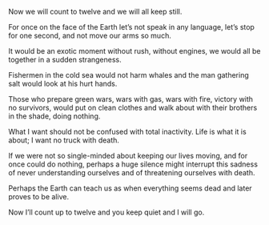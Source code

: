 Now we will count to twelve
and we will all keep still.

For once on the face of the Earth
let’s not speak in any language,
let’s stop for one second,
and not move our arms so much.

It would be an exotic moment
without rush, without engines,
we would all be together
in a sudden strangeness.

Fishermen in the cold sea
would not harm whales
and the man gathering salt
would look at his hurt hands.

Those who prepare green wars,
wars with gas, wars with fire,
victory with no survivors,
would put on clean clothes
and walk about with their
brothers
in the shade, doing nothing.

What I want should not be
confused
with total inactivity.
Life is what it is about;
I want no truck with death.

If we were not so single-minded
about keeping our lives moving,
and for once could do nothing,
perhaps a huge silence
might interrupt this sadness
of never understanding ourselves
and of threatening ourselves with
death.

Perhaps the Earth can teach us
as when everything seems dead
and later proves to be alive.

Now I’ll count up to twelve
and you keep quiet and I will go.